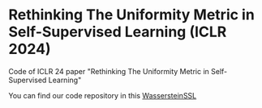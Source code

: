 # Rethinking The Uniformity Metric in Self-Supervised Learning (ICLR 2024)
Code of ICLR 24 paper "Rethinking The Uniformity Metric in Self-Supervised Learning"

 You can find our code repository in this [WassersteinSSL](https://github.com/statsle/WassersteinSSL/tree/main)
